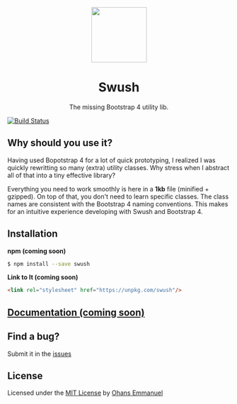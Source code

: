 <p align="center"><a href="http://usewing.ml" target="_blank"><img width="125"src="http://res.cloudinary.com/blushcow/image/upload/v1509993734/swush_zszuc1.png"></a></p>


<h1 align="center">Swush</h1>

<p align="center">The missing Bootstrap 4 utility lib.</p>

[//]: # (Include Travis CI badges here)

[![Build Status](https://travis-ci.org/ohansemmanuel/swush.svg?branch=master)](https://travis-ci.org/ohansemmanuel/swush)

## Why should you use it?

Having used Bopotstrap 4 for a lot of quick prototyping, I realized I was quickly rewritting so many (extra) utility classes. 
Why stress when I abstract all of that into a tiny effective library? 

Everything you need to work smoothly is here in a **1kb** file (minified + gzipped). On top of that, you don't need to learn specific classes. The class names are consistent with the Bootstrap 4 naming conventions. This makes for an intuitive experience developing with Swush and Bootstrap 4.

## Installation

**npm (coming soon)**

```sh
$ npm install --save swush
```

**Link to It (coming soon)**

```html
<link rel="stylesheet" href="https://unpkg.com/swush"/>
```

## [Documentation (coming soon)](http://swush.xyz/)

## Find a bug?

Submit it in the [issues](https://github.com/ohansemmanuel/swush/issues)

## License

Licensed under the [MIT License](https://github.com/ohansemmanuel/swush/blob/master/LICENSE) by [Ohans Emmanuel](https://twitter.com/OhansEmmanuel)
